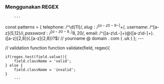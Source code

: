 ### Menggunakan REGEX 

        ---
const patterns = {
        telephone: /^\d{11}$/,
        slug: /^[a-z0-9-]+$/,
        username: /^[a-z]{5,12}$/i,
        password: /^[a-z0-9_-]{8,20}$/,
        email: /^([a-z\d\.-]+)@([a-z\d-]+)\.([a-z]{2,8})(\.[a-z]{2,8})?$/
        //             yourname @ domain   .  com          ( .uk )
};
        ---

// validation function
function validate(field, regex){

    if(regex.test(field.value)){
        field.className = 'valid';
    } else {
        field.className = 'invalid';
    }
        ---
